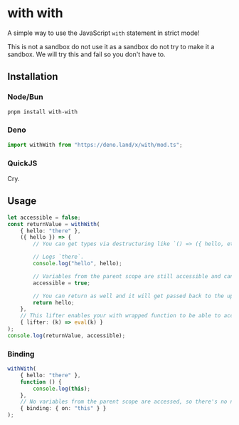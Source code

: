 # with with

A simple way to use the JavaScript `with` statement in strict mode!

This is not a sandbox do not use it as a sandbox do not try to make it a sandbox. We will try this and fail so you don't have to.

## Installation

### Node/Bun

```bash
pnpm install with-with
```

### Deno

```ts
import withWith from "https://deno.land/x/with/mod.ts";
```

### QuickJS

Cry.

## Usage

```ts
let accessible = false;
const returnValue = withWith(
	{ hello: "there" },
	({ hello }) => {
		// You can get types via destructuring like `() => ({ hello, etc }) =>`.

		// Logs `there`.
		console.log("hello", hello);

		// Variables from the parent scope are still accessible and can be mutated.
		accessible = true;

		// You can return as well and it will get passed back to the upper scope.
		return hello;
	},
	// This lifter enables your with wrapped function to be able to access all variables from the parent scope.
	{ lifter: (k) => eval(k) }
);
console.log(returnValue, accessible);
```

### Binding

```ts
withWith(
	{ hello: "there" },
	function () {
		console.log(this);
	},
	// No variables from the parent scope are accessed, so there's no need for a lifter.
	{ binding: { on: "this" } }
);
```

